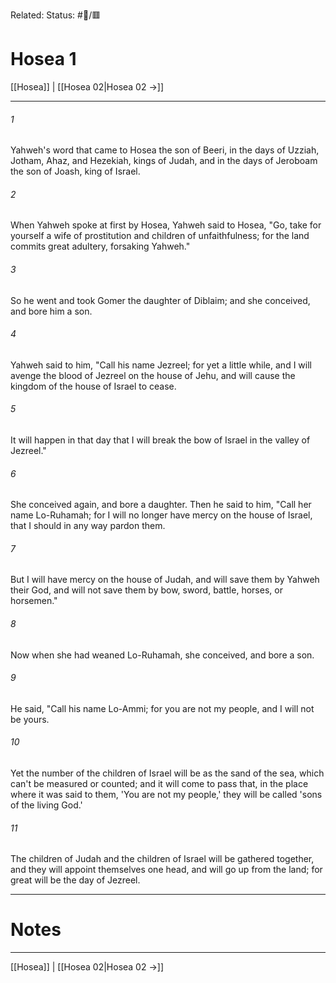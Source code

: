 Related:
Status: #📖/🟥
# Hosea 1

[[Hosea]] | [[Hosea 02|Hosea 02 →]]
***



###### 1 
Yahweh's word that came to Hosea the son of Beeri, in the days of Uzziah, Jotham, Ahaz, and Hezekiah, kings of Judah, and in the days of Jeroboam the son of Joash, king of Israel. 

###### 2 
When Yahweh spoke at first by Hosea, Yahweh said to Hosea, "Go, take for yourself a wife of prostitution and children of unfaithfulness; for the land commits great adultery, forsaking Yahweh." 

###### 3 
So he went and took Gomer the daughter of Diblaim; and she conceived, and bore him a son. 

###### 4 
Yahweh said to him, "Call his name Jezreel; for yet a little while, and I will avenge the blood of Jezreel on the house of Jehu, and will cause the kingdom of the house of Israel to cease. 

###### 5 
It will happen in that day that I will break the bow of Israel in the valley of Jezreel." 

###### 6 
She conceived again, and bore a daughter. Then he said to him, "Call her name Lo-Ruhamah; for I will no longer have mercy on the house of Israel, that I should in any way pardon them. 

###### 7 
But I will have mercy on the house of Judah, and will save them by Yahweh their God, and will not save them by bow, sword, battle, horses, or horsemen." 

###### 8 
Now when she had weaned Lo-Ruhamah, she conceived, and bore a son. 

###### 9 
He said, "Call his name Lo-Ammi; for you are not my people, and I will not be yours. 

###### 10 
Yet the number of the children of Israel will be as the sand of the sea, which can't be measured or counted; and it will come to pass that, in the place where it was said to them, 'You are not my people,' they will be called 'sons of the living God.' 

###### 11 
The children of Judah and the children of Israel will be gathered together, and they will appoint themselves one head, and will go up from the land; for great will be the day of Jezreel.

---
# Notes


***
[[Hosea]] | [[Hosea 02|Hosea 02 →]]
